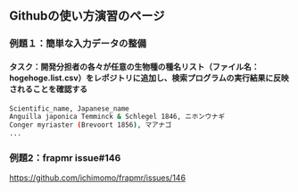 ## Githubの使い方演習のページ

### 例題１：簡単な入力データの整備
#### タスク：開発分担者の各々が任意の生物種の種名リスト（ファイル名：hogehoge.list.csv）をレポジトリに追加し、検索プログラムの実行結果に反映されることを確認する

```bash
Scientific_name, Japanese_name
Anguilla japonica Temminck & Schlegel 1846, ニホンウナギ
Conger myriaster (Brevoort 1856), マアナゴ
...
```

### 例題2：frapmr issue#146
https://github.com/ichimomo/frapmr/issues/146


